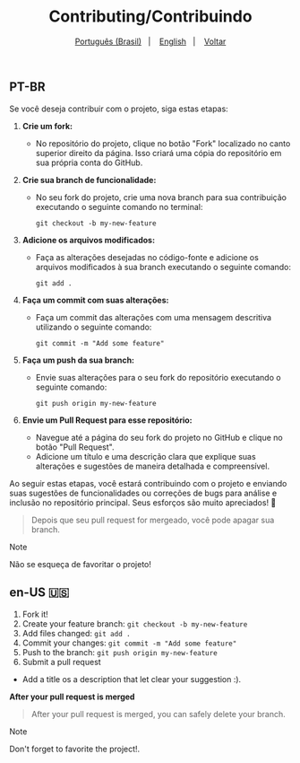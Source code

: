 <h1 align="center"> Contributing/Contribuindo </h1>

<p align="center">
  <a href="#pt-br">Português (Brasil)</a>&nbsp;&nbsp;&nbsp;|&nbsp;&nbsp;&nbsp;
  <a href="#en-us-">English</a>&nbsp;&nbsp;&nbsp;|&nbsp;&nbsp;&nbsp;
  <a href="./readme.md">Voltar</a>
</p>

<br>

## PT-BR
Se você deseja contribuir com o projeto, siga estas etapas:

1. **Crie um fork:**
   - No repositório do projeto, clique no botão "Fork" localizado no canto superior direito da página. Isso criará uma cópia do repositório em sua própria conta do GitHub.

2. **Crie sua branch de funcionalidade:**
   - No seu fork do projeto, crie uma nova branch para sua contribuição executando o seguinte comando no terminal:
     ```
     git checkout -b my-new-feature
     ```

3. **Adicione os arquivos modificados:**
   - Faça as alterações desejadas no código-fonte e adicione os arquivos modificados à sua branch executando o seguinte comando:
     ```
     git add .
     ```

4. **Faça um commit com suas alterações:**
   - Faça um commit das alterações com uma mensagem descritiva utilizando o seguinte comando:
     ```
     git commit -m "Add some feature"
     ```

5. **Faça um push da sua branch:**
   - Envie suas alterações para o seu fork do repositório executando o seguinte comando:
     ```
     git push origin my-new-feature
     ```

6. **Envie um Pull Request para esse repositório:**
   - Navegue até a página do seu fork do projeto no GitHub e clique no botão "Pull Request".
   - Adicione um título e uma descrição clara que explique suas alterações e sugestões de maneira detalhada e compreensível.

Ao seguir estas etapas, você estará contribuindo com o projeto e enviando suas sugestões de funcionalidades ou correções de bugs para análise e inclusão no repositório principal. Seus esforços são muito apreciados! 🚀
> Depois que seu pull request for mergeado, você pode apagar sua branch. 

> [!NOTE]
> Não se esqueça de favoritar o projeto!

## en-US 🇺🇸
1. Fork it!
2. Create your feature branch: `git checkout -b my-new-feature`
3. Add files changed:  `git add .`
4. Commit your changes: `git commit -m "Add some feature"`
5. Push to the branch: `git push origin my-new-feature`
6. Submit a pull request

- Add a title os a description that let clear your suggestion :).

**After your pull request is merged** 

> After your pull request is merged, you can safely delete your branch.

> [!NOTE]
> Don't forget to favorite the project!.
